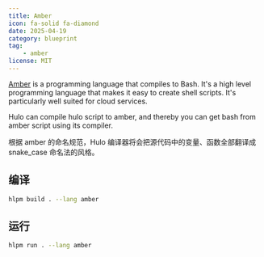 ```yaml
---
title: Amber
icon: fa-solid fa-diamond
date: 2025-04-19
category: blueprint
tag: 
    - amber
license: MIT
---
```


[Amber](https://amber-lang.com/) is a programming language that compiles to Bash. It's a high level programming language that makes it easy to create shell scripts. It's particularly well suited for cloud services.

Hulo can compile hulo script to amber, and thereby you can get bash from amber script using its compiler.

根据 amber 的命名规范，Hulo 编译器将会把源代码中的变量、函数全部翻译成 snake_case 命名法的风格。

## 编译

```sh
hlpm build . --lang amber
```

## 运行

```sh
hlpm run . --lang amber
```
